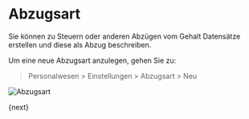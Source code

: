 <!-- add-breadcrumbs -->
# Abzugsart


Sie können zu Steuern oder anderen Abzügen vom Gehalt Datensätze erstellen und diese als Abzug beschreiben.

Um eine neue Abzugsart anzulegen, gehen Sie zu:

> Personalwesen > Einstellungen > Abzugsart > Neu

<img class="screenshot" alt="Abzugsart" src="{{docs_base_url}}/v12/assets/img/human-resources/deduction-type.png">

{next}
